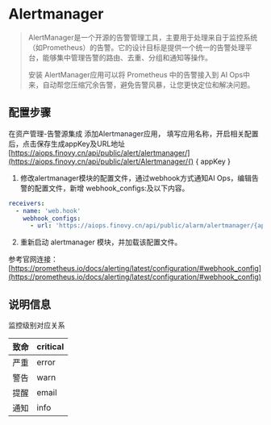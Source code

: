 # Alertmanager

> AlertManager是一个开源的告警管理工具，主要用于处理来自于监控系统（如Prometheus）的告警。它的设计目标是提供一个统一的告警处理平台，能够集中管理告警的路由、去重、分组和通知等操作。
>
> 安装 AlertManager应用可以将 Prometheus 中的告警接入到 AI Ops中来，自动帮您压缩冗余告警，避免告警风暴，让您更快定位和解决问题。
>

## 配置步骤
在资产管理-告警源集成 添加<font style="color:rgb(29, 33, 41);">Alertmanager</font>应用， 填写应用名称，开启相关配置后，点击保存生成appKey及URL地址 [https://aiops.finovy.cn/api/public/alert/alertmanager/](https://aiops.finovy.cn/api/public/alert/Alertmanager/{) { appKey }

1. 修改alertmanager模块的配置文件，通过webhook方式通知AI Ops，编辑告警的配置文件，新增 webhook_configs:及以下内容。

```yaml
receivers:
  - name: 'web.hook'
    webhook_configs:
      - url: 'https://aiops.finovy.cn/api/public/alarm/alertmanager/{appKey}'
```

2. 重新启动 alertmanager 模块，并加载该配置文件。

参考官网连接：[https://prometheus.io/docs/alerting/latest/configuration/#webhook_config](https://prometheus.io/docs/alerting/latest/configuration/#webhook_config)

## 说明信息
监控级别对应关系

| 致命 | critical |
| --- | --- |
| 严重 | error |
| 警告 | warn |
| 提醒 | email |
| 通知 | info |


